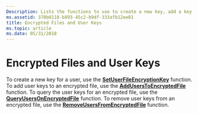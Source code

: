 ```yaml
---
Description: Lists the functions to use to create a new key, add a key to an encrypted file, query the keys for an encrypted file, and remove keys from an encrypted file.
ms.assetid: 370b0118-b893-45c2-b9df-333afb12ee81
title: Encrypted Files and User Keys
ms.topic: article
ms.date: 05/31/2018
---
```


# Encrypted Files and User Keys

To create a new key for a user, use the [**SetUserFileEncryptionKey**](/windows/desktop/api/Winefs/nf-winefs-setuserfileencryptionkey) function. To add user keys to an encrypted file, use the [**AddUsersToEncryptedFile**](/windows/desktop/api/Winefs/nf-winefs-adduserstoencryptedfile) function. To query the user keys for an encrypted file, use the [**QueryUsersOnEncryptedFile**](/windows/desktop/api/Winefs/nf-winefs-queryusersonencryptedfile) function. To remove user keys from an encrypted file, use the [**RemoveUsersFromEncryptedFile**](/windows/desktop/api/Winefs/nf-winefs-removeusersfromencryptedfile) function.

 

 



